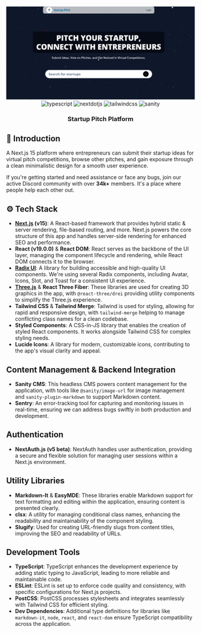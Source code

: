 <div align="center">
  <br />
      <img src="/assets/thumnail-startup-pitch.png" alt="Project Banner">
  <br />

  <div>
    <img src="https://img.shields.io/badge/-Typescript-black?style=for-the-badge&logoColor=white&logo=react&color=3178C6" alt="typescript" />
    <img src="https://img.shields.io/badge/-Next_JS-black?style=for-the-badge&logoColor=white&logo=nextdotjs&color=000000" alt="nextdotjs" />
    <img src="https://img.shields.io/badge/-Tailwind_CSS-black?style=for-the-badge&logoColor=white&logo=tailwindcss&color=06B6D4" alt="tailwindcss" />
    <img src="https://img.shields.io/badge/-Sanity-black?style=for-the-badge&logoColor=white&logo=sanity&color=F03E2F" alt="sanity" />

  </div>

<h3 align="center">Startup Pitch Platform</h3>

   
</div>

## <a name="introduction">🤖 Introduction</a>

A Next.js 15 platform where entrepreneurs can submit their startup ideas for virtual pitch competitions, browse other
pitches, and gain exposure through a clean minimalistic design for a smooth user experience.

If you're getting started and need assistance or face any bugs, join our active Discord community with over **34k+**
members. It's a place where people help each other out.

## <a name="tech-stack">⚙️ Tech Stack</a>

- **[Next.js](https://nextjs.org/) (v15)**: A React-based framework that provides hybrid static & server rendering, file-based routing, and more. Next.js powers the core structure of this app and handles server-side rendering for enhanced SEO and performance.
- **React (v19.0.0)** & **React DOM**: React serves as the backbone of the UI layer, managing the component lifecycle and rendering, while React DOM connects it to the browser.
- **[Radix UI](https://www.radix-ui.com/)**: A library for building accessible and high-quality UI components. We're using several Radix components, including Avatar, Icons, Slot, and Toast for a consistent UI experience.
- **[Three.js](https://threejs.org/)** & **React Three Fiber**: These libraries are used for creating 3D graphics in the app, with `@react-three/drei` providing utility components to simplify the Three.js experience.
- **Tailwind CSS** & **Tailwind Merge**: Tailwind is used for styling, allowing for rapid and responsive design, with `tailwind-merge` helping to manage conflicting class names for a clean codebase.
- **Styled Components**: A CSS-in-JS library that enables the creation of styled React components. It works alongside Tailwind CSS for complex styling needs.
- **Lucide Icons**: A library for modern, customizable icons, contributing to the app's visual clarity and appeal.

## Content Management & Backend Integration

- **Sanity CMS**: This headless CMS powers content management for the application, with tools like `@sanity/image-url` for image management and `sanity-plugin-markdown` to support Markdown content.
- **Sentry**: An error-tracking tool for capturing and monitoring issues in real-time, ensuring we can address bugs swiftly in both production and development.

## Authentication

- **NextAuth.js (v5 beta)**: NextAuth handles user authentication, providing a secure and flexible solution for managing user sessions within a Next.js environment.

## Utility Libraries

- **Markdown-It** & **EasyMDE**: These libraries enable Markdown support for text formatting and editing within the application, ensuring content is presented clearly.
- **clsx**: A utility for managing conditional class names, enhancing the readability and maintainability of the component styling.
- **Slugify**: Used for creating URL-friendly slugs from content titles, improving the SEO and readability of URLs.

## Development Tools

- **TypeScript**: TypeScript enhances the development experience by adding static typing to JavaScript, leading to more reliable and maintainable code.
- **ESLint**: ESLint is set up to enforce code quality and consistency, with specific configurations for Next.js projects.
- **PostCSS**: PostCSS processes stylesheets and integrates seamlessly with Tailwind CSS for efficient styling.
- **Dev Dependencies**: Additional type definitions for libraries like `markdown-it`, `node`, `react`, and `react-dom` ensure TypeScript compatibility across the application.
